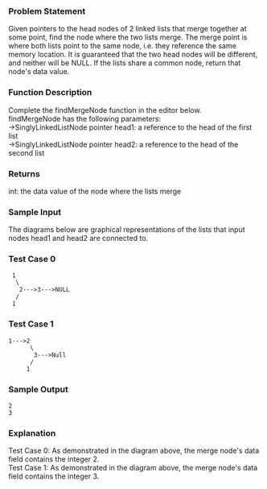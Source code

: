 ### Problem Statement 
Given pointers to the head nodes of 2 linked lists that merge together at some point, find the node where the two lists merge. The merge point is where both lists point to the same node, i.e. they reference the same memory location. It is guaranteed that the two head nodes will be different, and neither will be NULL. If the lists share a common node, return that node's data value.  

### Function Description

Complete the findMergeNode function in the editor below.  
findMergeNode has the following parameters:  
->SinglyLinkedListNode pointer head1: a reference to the head of the first list  
->SinglyLinkedListNode pointer head2: a reference to the head of the second list  

### Returns

int: the data value of the node where the lists merge  

### Sample Input

The diagrams below are graphical representations of the lists that input nodes head1 and head2 are connected to.  

### Test Case 0
````
 1
  \
   2--->3--->NULL
  /
 1
 ````

### Test Case 1
````
1--->2
      \
       3--->Null
      /
     1
````

### Sample Output
````
2
3
````

### Explanation

Test Case 0: As demonstrated in the diagram above, the merge node's data field contains the integer 2.  
Test Case 1: As demonstrated in the diagram above, the merge node's data field contains the integer 3.  
